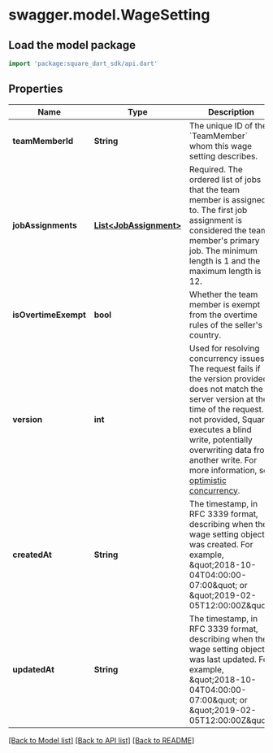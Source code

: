 # swagger.model.WageSetting

## Load the model package
```dart
import 'package:square_dart_sdk/api.dart'
```

## Properties
Name | Type | Description | Notes
------------ | ------------- | ------------- | -------------
**teamMemberId** | **String** | The unique ID of the &#x60;TeamMember&#x60; whom this wage setting describes. | [optional] [default to null]
**jobAssignments** | [**List&lt;JobAssignment&gt;**](JobAssignment.md) | Required. The ordered list of jobs that the team member is assigned to. The first job assignment is considered the team member&#x27;s primary job.  The minimum length is 1 and the maximum length is 12. | [optional] [default to []]
**isOvertimeExempt** | **bool** | Whether the team member is exempt from the overtime rules of the seller&#x27;s country. | [optional] [default to null]
**version** | **int** | Used for resolving concurrency issues. The request fails if the version provided does not match the server version at the time of the request. If not provided, Square executes a blind write, potentially overwriting data from another write. For more information, see [optimistic concurrency](https://developer.squareup.com/docs/working-with-apis/optimistic-concurrency). | [optional] [default to null]
**createdAt** | **String** | The timestamp, in RFC 3339 format, describing when the wage setting object was created. For example, \&quot;2018-10-04T04:00:00-07:00\&quot; or \&quot;2019-02-05T12:00:00Z\&quot;. | [optional] [default to null]
**updatedAt** | **String** | The timestamp, in RFC 3339 format, describing when the wage setting object was last updated. For example, \&quot;2018-10-04T04:00:00-07:00\&quot; or \&quot;2019-02-05T12:00:00Z\&quot;. | [optional] [default to null]

[[Back to Model list]](../README.md#documentation-for-models) [[Back to API list]](../README.md#documentation-for-api-endpoints) [[Back to README]](../README.md)

